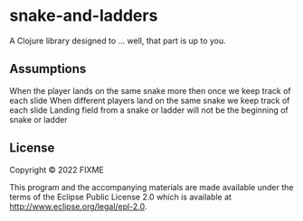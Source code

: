 # snake-and-ladders

A Clojure library designed to ... well, that part is up to you.

## Assumptions

When the player lands on the same snake more then once we keep track of each slide
When different players land on the same snake we keep track of each slide
Landing field from a snake or ladder will not be the beginning of snake or ladder

## License

Copyright © 2022 FIXME

This program and the accompanying materials are made available under the
terms of the Eclipse Public License 2.0 which is available at
http://www.eclipse.org/legal/epl-2.0.
